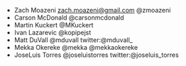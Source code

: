 * Zach Moazeni <zach.moazeni@gmail.com> @zmoazeni
* Carson McDonald @carsonmcdonald
* Martin Kuckert @MKuckert
* Ivan Lazarevic @kopipejst
* Matt DuVall @mduvall twitter:@mduvall_
* Mekka Okereke @mekka @mekkaokereke
* JoseLuis Torres @joseluistorres twitter:@joseluis_torres
